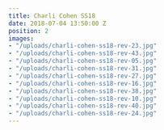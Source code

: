 ```yaml
---
title: Charli Cohen SS18
date: 2018-07-04 13:50:00 Z
position: 2
images:
- "/uploads/charli-cohen-ss18-rev-23.jpg"
- "/uploads/charli-cohen-ss18-rev-43.jpg"
- "/uploads/charli-cohen-ss18-rev-05.jpg"
- "/uploads/charli-cohen-ss18-rev-31.jpg"
- "/uploads/charli-cohen-ss18-rev-27.jpg"
- "/uploads/charli-cohen-ss18-rev-16.jpg"
- "/uploads/charli-cohen-ss18-rev-38.jpg"
- "/uploads/charli-cohen-ss18-rev-10.jpg"
- "/uploads/charli-cohen-ss18-rev-40.jpg"
- "/uploads/charli-cohen-ss18-rev-24.jpg"
---
```


